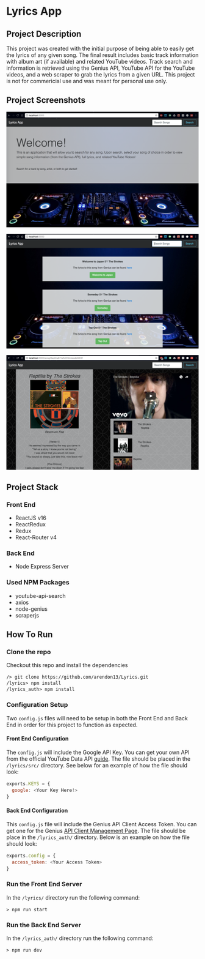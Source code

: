 # Lyrics App

## Project Description
This project was created with the initial purpose of being able to easily get the lyrics of any given song. The final result includes basic track information with album art (if available) and related YouTube videos. Track search and information is retrieved using the Genius API, YouTube API for the YouTube videos, and a web scraper to grab the lyrics from a given URL. This project is not for commericial use and was meant for personal use only.

## Project Screenshots

![Welcome](./images/welcome.png)

![TrackSearch](./images/search.png)

![TrackView](./images/trackview.png)

## Project Stack

### Front End
* ReactJS v16
* ReactRedux
* Redux
* React-Router v4

### Back End
* Node Express Server

### Used NPM Packages
* youtube-api-search
* axios
* node-genius
* scraperjs

## How To Run

### Clone the repo
Checkout this repo and install the dependencies

```
/> git clone https://github.com/arendon13/Lyrics.git
/lyrics> npm install
/lyrics_auth> npm install
```

### Configuration Setup
Two `config.js` files will need to be setup in both the Front End and Back End in order for this project to function as expected.

#### Front End Configuration
The `config.js` will include the Google API Key. You can get your own API from the official YouTube Data API [guide](https://developers.google.com/youtube/v3/getting-started). The file should be placed in the `/lyrics/src/` directory. See below for an example of how the file should look:

```javascript
exports.KEYS = {
  google: <Your Key Here!>
}
```

#### Back End Configuration
This `config.js` file will include the Genius API Client Access Token. You can get one for the Genius [API Client Management Page](https://genius.com/api-clients). The file should be place in the `/lyrics_auth/` directory. Below is an example on how the file should look:
```javascript
exports.config = {
  access_token: <Your Access Token>
}
```

### Run the Front End Server
In the `/lyrics/` directory run the following command:
```
> npm run start
```

### Run the Back End Server
In the `/lyrics_auth/` directory run the following command:
```
> npm run dev
```

